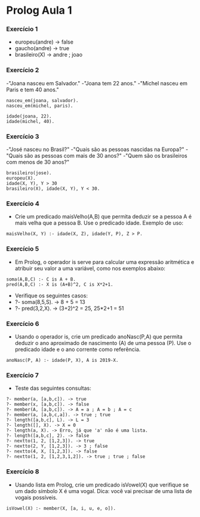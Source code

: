 # Prolog Aula 1

### Exercício 1
 - europeu(andre) -> false
 - gaucho(andre) -> true
 - brasileiro(X) -> andre ; joao

### Exercício 2
 -"Joana nasceu em Salvador."
 -"Joana tem 22 anos."
 -"Michel nasceu em Paris e tem 40 anos."

```
nasceu_em(joana, salvador).
nasceu_em(michel, paris).

idade(joana, 22).
idade(michel, 40).
```

### Exercício 3
 -"José nasceu no Brasil?"
 -"Quais são as pessoas nascidas na Europa?"
 -"Quais são as pessoas com mais de 30 anos?"
 -"Quem são os brasileiros com menos de 30 anos?"

```
brasileiro(jose).
europeu(X).
idade(X, Y), Y > 30
brasileiro(X), idade(X, Y), Y < 30.
```

### Exercício 4
 - Crie um predicado maisVelho(A,B) que permita deduzir se a pessoa A é mais velha que a pessoa B. Use o predicado idade. Exemplo de uso:

```
maisVelho(X, Y) :- idade(X, Z), idade(Y, P), Z > P.
```

### Exercício 5
 - Em Prolog, o operador is serve para calcular uma expressão aritmética e atribuir seu valor a uma variável, como nos exemplos abaixo:
 ```
 soma(A,B,C) :- C is A + B.
 pred(A,B,C) :- X is (A+B)^2, C is X*2+1.
 ```
 - Verifique os seguintes casos:
 - ?- soma(8,5,S). -> 8 + 5 = 13
 - ?- pred(3,2,X). -> (3+2)^2 = 25, 25*2+1 = 51

### Exercício 6
 - Usando o operador is, crie um predicado anoNasc(P,A) que permita deduzir o ano aproximado de nascimento (A) de uma pessoa (P). Use o predicado idade e o ano corrente como referência.

```
anoNasc(P, A) :- idade(P, X), A is 2019-X.
```


### Exercício 7
 - Teste das seguintes consultas:
```
?- member(a, [a,b,c]). -> true
?- member(x, [a,b,c]). -> false
?- member(A, [a,b,c]). -> A = a ; A = b ; A = c
?- member(a, [a,b,c,a]). -> true ; true
?- length([a,b,c], L). -> L = 3
?- length([], X). -> X = 0
?- length(a, X). -> Erro, já que 'a' não é uma lista.
?- length([a,b,c], 2). -> false
?- nextto(1, 2, [1,2,3]). -> true
?- nextto(2, Y, [1,2,3]). -> 3 ; false
?- nextto(4, X, [1,2,3]). -> false
?- nextto(1, 2, [1,2,3,1,2]). -> true ; true ; false
```

### Exercício 8
 - Usando lista em Prolog, crie um predicado isVowel(X) que verifique se um dado símbolo X é uma vogal. Dica: você vai precisar de uma lista de vogais possíveis.


```
isVowel(X) :- member(X, [a, i, u, e, o]).
```
